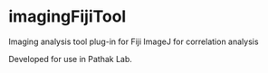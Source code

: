 # imagingFijiTool
Imaging analysis tool plug-in for Fiji ImageJ for correlation analysis


Developed for use in Pathak Lab.
